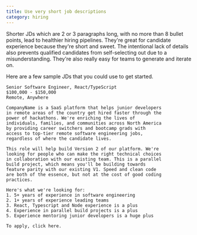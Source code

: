 ```yaml
---
title: Use very short job descriptions
category: hiring
---
```


Shorter JDs which are 2 or 3 paragraphs long, with no more than 8 bullet points, lead to healthier hiring pipelines. They're great for candidate experience because they're short and sweet. The intentional lack of details also prevents qualified candidates from self-selecting out due to a misunderstanding. They're also really easy for teams to generate and iterate on.

Here are a few sample JDs that you could use to get started.

```
Senior Software Engineer, React/TypeScript
$100,000 - $150,000
Remote, Anywhere

CompanyName is a SaaS platform that helps junior developers
in remote areas of the country get hired faster through the
power of hackathons. We're enriching the lives of 
individuals, families, and communities across North America
by providing career switchers and bootcamp grads with
access to top-tier remote software engineering jobs,
regardless of where the candidate lives.

This role will help build Version 2 of our platform. We're
looking for people who can make the right technical choices
in collaboration with our existing team. This is a parallel
build project, which means you'll be building towards
feature parity with our existing V1. Speed and clean code
are both of the essence, but not at the cost of good coding
practices.

Here's what we're looking for:
1. 5+ years of experience in software engineering
2. 1+ years of experience leading teams
3. React, Typescript and Node experience is a plus
4. Experience in parallel build projects is a plus
5. Experience mentoring junior developers is a huge plus

To apply, click here.

```